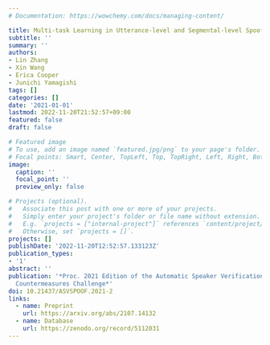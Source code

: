 ```yaml
---
# Documentation: https://wowchemy.com/docs/managing-content/

title: Multi-task Learning in Utterance-level and Segmental-level Spoof Detection
subtitle: ''
summary: ''
authors:
- Lin Zhang
- Xin Wang
- Erica Cooper
- Junichi Yamagishi
tags: []
categories: []
date: '2021-01-01'
lastmod: 2022-11-20T21:52:57+09:00
featured: false
draft: false

# Featured image
# To use, add an image named `featured.jpg/png` to your page's folder.
# Focal points: Smart, Center, TopLeft, Top, TopRight, Left, Right, BottomLeft, Bottom, BottomRight.
image:
  caption: ''
  focal_point: ''
  preview_only: false

# Projects (optional).
#   Associate this post with one or more of your projects.
#   Simply enter your project's folder or file name without extension.
#   E.g. `projects = ["internal-project"]` references `content/project/deep-learning/index.md`.
#   Otherwise, set `projects = []`.
projects: []
publishDate: '2022-11-20T12:52:57.133123Z'
publication_types:
- '1'
abstract: ''
publication: '*Proc. 2021 Edition of the Automatic Speaker Verification and Spoofing
  Countermeasures Challenge*'
doi: 10.21437/ASVSPOOF.2021-2
links:
  - name: Preprint
    url: https://arxiv.org/abs/2107.14132
  - name: Database
    url: https://zenodo.org/record/5112031
---
```


